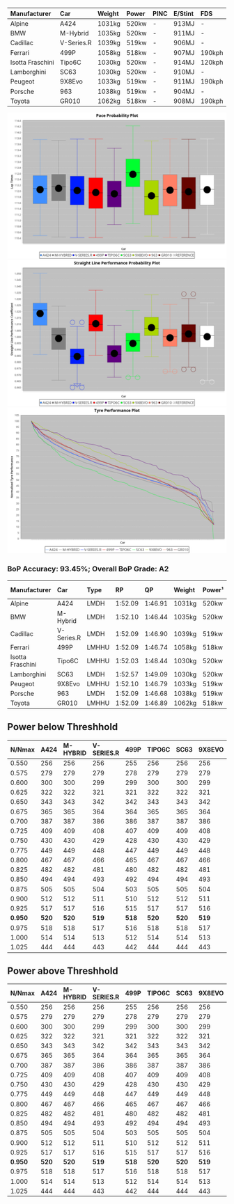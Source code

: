 | Manufacturer     | Car        | Weight | Power | PINC    | E/Stint | FDS     |
|:-|:-|:-|:-|:-|:-|:-|
| Alpine           | A424       | 1031kg | 520kw |    -    | 913MJ   |    -    |
| BMW              | M-Hybrid   | 1035kg | 520kw |    -    | 911MJ   |    -    |
| Cadillac         | V-Series.R | 1039kg | 519kw |    -    | 906MJ   |    -    |
| Ferrari          | 499P       | 1058kg | 518kw |    -    | 907MJ   | 190kph  |
| Isotta Fraschini | Tipo6C     | 1030kg | 520kw |    -    | 914MJ   | 120kph  |
| Lamborghini      | SC63       | 1030kg | 520kw |    -    | 910MJ   |    -    |
| Peugeot          | 9X8Evo     | 1033kg | 519kw |    -    | 911MJ   | 190kph  |
| Porsche          | 963        | 1038kg | 519kw |    -    | 904MJ   |    -    |
| Toyota           | GR010      | 1062kg | 518kw |    -    | 908MJ   | 190kph  |

![PACECHART](./IMG/AUTO.png)
![STRAIGHTLINEPERFORMANCECHART](./IMG/AUTO_sp.png)
![TYREPERFORMANCECHART](./IMG/AUTO_tw.png)

### BoP Accuracy: 93.45%; Overall BoP Grade: A2
| Manufacturer     | Car        | Type  | RP      | QP      | Weight | Power¹ | Threshhold | PINC    | Power² | E/Stint | AVG Vmax  | FDS     | RDLC | L/Stint | BOP-Grade | Model Accuracy | Model Points | Match%  | SimDiff |
|:-|:-|:-|:-|:-|:-|:-|:-|:-|:-|:-|:-|:-|:-|:-|:-|:-|:-|:-|:-|
| Alpine           | A424       | LMDH  | 1:52.09 | 1:46.91 | 1031kg | 520kw  | 0.0kph     |    -    | 520kw  |  913MJ  | 295.48kph |    -    | 1.02 | 34      | ~A1       | 86.43%         | 618          | 98.42%  | #       |
| BMW              | M-Hybrid   | LMDH  | 1:52.10 | 1:46.44 | 1035kg | 520kw  | 0.0kph     |    -    | 520kw  |  911MJ  | 292.35kph |    -    | 1.02 | 34      | +A2       | 93.77%         | 1672         | 92.66%  | #       |
| Cadillac         | V-Series.R | LMDH  | 1:52.09 | 1:46.90 | 1039kg | 519kw  | 0.0kph     |    -    | 519kw  |  906MJ  | 288.87kph |    -    | 1.02 | 34      | ~A1       | 83.12%         | 1921         | 100.00% | ±0.33s  |
| Ferrari          | 499P       | LMHHU | 1:52.09 | 1:46.74 | 1058kg | 518kw  | 0.0kph     |    -    | 518kw  |  907MJ  | 292.49kph | 190kph  | 1.03 | 35      | ~A1       | 69.49%         | 1950         | 100.00% | ±0.42s  |
| Isotta Fraschini | Tipo6C     | LMHHU | 1:52.03 | 1:48.44 | 1030kg | 520kw  | 0.0kph     |    -    | 520kw  |  914MJ  | 290.91kph | 120kph  | 1.07 | 35      | +C1       | 73.56%         | 64           | 75.34%  | #       |
| Lamborghini      | SC63       | LMDH  | 1:52.57 | 1:49.09 | 1030kg | 520kw  | 0.0kph     |    -    | 520kw  |  910MJ  | 291.90kph |    -    | 1.05 | 34      | +C2       | 95.82%         | 459          | 74.65%  | #       |
| Peugeot          | 9X8Evo     | LMHHU | 1:52.10 | 1:46.79 | 1033kg | 519kw  | 0.0kph     |    -    | 519kw  |  911MJ  | 293.65kph | 190kph  | 1.02 | 35      | ~A1       | 66.97%         | 221          | 100.00% | #       |
| Porsche          | 963        | LMDH  | 1:52.09 | 1:46.68 | 1038kg | 519kw  | 0.0kph     |    -    | 519kw  |  904MJ  | 291.81kph |    -    | 1.02 | 34      | ~A1       | 81.02%         | 5243         | 100.00% | ±0.01s  |
| Toyota           | GR010      | LMHHU | 1:52.09 | 1:46.89 | 1062kg | 518kw  | 0.0kph     |    -    | 518kw  |  908MJ  | 290.88kph | 190kph  | 1.02 | 35      | ~A1       | 73.70%         | 2701         | 100.00% | ±0.33s  |

## Power below Threshhold
| N/Nmax    | A424    | M-HYBRID | V-SERIES.R | 499P    | TIPO6C  | SC63    | 9X8EVO  | 963     | GR010   |
|:-|:-|:-|:-|:-|:-|:-|:-|:-|:-|
|  0.550    |  256    |  256     |  256       |  255    |  256    |  256    |  256    |  256    |  255    |
|  0.575    |  279    |  279     |  279       |  278    |  279    |  279    |  279    |  279    |  278    |
|  0.600    |  300    |  300     |  299       |  299    |  300    |  300    |  299    |  299    |  299    |
|  0.625    |  322    |  322     |  321       |  321    |  322    |  322    |  321    |  321    |  321    |
|  0.650    |  343    |  343     |  342       |  342    |  343    |  343    |  342    |  342    |  342    |
|  0.675    |  365    |  365     |  364       |  364    |  365    |  365    |  364    |  364    |  364    |
|  0.700    |  387    |  387     |  386       |  386    |  387    |  387    |  386    |  386    |  386    |
|  0.725    |  409    |  409     |  408       |  407    |  409    |  409    |  408    |  408    |  407    |
|  0.750    |  430    |  430     |  429       |  428    |  430    |  430    |  429    |  429    |  428    |
|  0.775    |  449    |  449     |  448       |  447    |  449    |  449    |  448    |  448    |  447    |
|  0.800    |  467    |  467     |  466       |  465    |  467    |  467    |  466    |  466    |  465    |
|  0.825    |  482    |  482     |  481       |  480    |  482    |  482    |  481    |  481    |  480    |
|  0.850    |  494    |  494     |  493       |  492    |  494    |  494    |  493    |  493    |  492    |
|  0.875    |  505    |  505     |  504       |  503    |  505    |  505    |  504    |  504    |  503    |
|  0.900    |  512    |  512     |  511       |  510    |  512    |  512    |  511    |  511    |  510    |
|  0.925    |  517    |  517     |  516       |  515    |  517    |  517    |  516    |  516    |  515    |
| **0.950** | **520** | **520**  | **519**    | **518** | **520** | **520** | **519** | **519** | **518** |
|  0.975    |  518    |  518     |  517       |  516    |  518    |  518    |  517    |  517    |  516    |
|  1.000    |  514    |  514     |  513       |  512    |  514    |  514    |  513    |  513    |  512    |
|  1.025    |  444    |  444     |  443       |  442    |  444    |  444    |  443    |  443    |  442    |

## Power above Threshhold
| N/Nmax    | A424    | M-HYBRID | V-SERIES.R | 499P    | TIPO6C  | SC63    | 9X8EVO  | 963     | GR010   |
|:-|:-|:-|:-|:-|:-|:-|:-|:-|:-|
|  0.550    |  256    |  256     |  256       |  255    |  256    |  256    |  256    |  256    |  255    |
|  0.575    |  279    |  279     |  279       |  278    |  279    |  279    |  279    |  279    |  278    |
|  0.600    |  300    |  300     |  299       |  299    |  300    |  300    |  299    |  299    |  299    |
|  0.625    |  322    |  322     |  321       |  321    |  322    |  322    |  321    |  321    |  321    |
|  0.650    |  343    |  343     |  342       |  342    |  343    |  343    |  342    |  342    |  342    |
|  0.675    |  365    |  365     |  364       |  364    |  365    |  365    |  364    |  364    |  364    |
|  0.700    |  387    |  387     |  386       |  386    |  387    |  387    |  386    |  386    |  386    |
|  0.725    |  409    |  409     |  408       |  407    |  409    |  409    |  408    |  408    |  407    |
|  0.750    |  430    |  430     |  429       |  428    |  430    |  430    |  429    |  429    |  428    |
|  0.775    |  449    |  449     |  448       |  447    |  449    |  449    |  448    |  448    |  447    |
|  0.800    |  467    |  467     |  466       |  465    |  467    |  467    |  466    |  466    |  465    |
|  0.825    |  482    |  482     |  481       |  480    |  482    |  482    |  481    |  481    |  480    |
|  0.850    |  494    |  494     |  493       |  492    |  494    |  494    |  493    |  493    |  492    |
|  0.875    |  505    |  505     |  504       |  503    |  505    |  505    |  504    |  504    |  503    |
|  0.900    |  512    |  512     |  511       |  510    |  512    |  512    |  511    |  511    |  510    |
|  0.925    |  517    |  517     |  516       |  515    |  517    |  517    |  516    |  516    |  515    |
| **0.950** | **520** | **520**  | **519**    | **518** | **520** | **520** | **519** | **519** | **518** |
|  0.975    |  518    |  518     |  517       |  516    |  518    |  518    |  517    |  517    |  516    |
|  1.000    |  514    |  514     |  513       |  512    |  514    |  514    |  513    |  513    |  512    |
|  1.025    |  444    |  444     |  443       |  442    |  444    |  444    |  443    |  443    |  442    |
